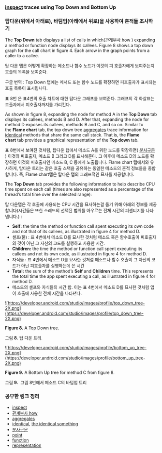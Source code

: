 [](https://developer.android.com/studio/profile/cpu-profiler?hl=en#top_down_bottom_up)

### [inspect](https://www.notion.so/inspect-1759ea798fa3479e95359c2ba87ec8e9) traces using Top Down and Bottom Up

### 탑다운(위에서 아래로), 바텀업(아래에서 위로)을 사용하여 흔적들 조사하기

The **Top Down** tab displays a list of calls in which([관계부사 how](https://www.notion.so/how-20116ce42ca44c67b288a4b1f69afd3f) ) expanding a method or function node displays its callees. Figure 8 shows a top down graph for the call chart in figure 4. Each arrow in the graph points from a caller to a callee.

탑 다운 탭은 어떻게 확장하는 메소드나 함수 노드가 이것의 피 호출자에게 보여주는지 호출의 목록을 보여준다.

구글 번역 : Top Down 탭에는 메서드 또는 함수 노드를 확장하면 피호출자가 표시되는 호출 목록이 표시됩니다.

표 8번 은 표4번의 호출 차트에 대한 탑다운 그래프를 보여준다. 그래프의 각 화살표는 호출자에서 피호출자까지를 가리킨다.

As shown in figure 8, expanding the node for method A in the **Top Down** tab displays its callees, methods B and D. After that, expanding the node for method D exposes its callees, methods B and C, and so on. Similar to the **Flame chart** tab, the top down tree [aggregates](https://www.notion.so/aggregates-29af279633f94737b1553753aa218483)  trace information for [identical](https://www.notion.so/identical-6f4085c12ec3407c8f348d85834977fd)  methods that share the same call stack. That is, the **Flame chart** tab provides a graphical representation of the **Top down** tab.

표 8번에서 보여진 것처럼, 탑다운 탭에서 메소드 A를 위한 노드를 확장하면( [분사구문](https://www.notion.so/43cb4456ca7144e28fa194322ceddec0) ) 이것의 피호출자, 메소드 B 그리고 D를 표시해준다. 그 이후에 메소드 D의 노드를 확장하면 이것의 피호출자인 메소드 B, C 등에게 노출됩니다. Flame chart 탭에서와 유사하게, 탑다운 트리는 같은 호출 스택을 공유하는 동일한 메소드의 흔적 정보들을 종합합니다. 즉, Flame chart탭은 탑다운 탭의 그래프적인 묘사를 제공합니다.

The **Top Down** tab provides the following information to help describe CPU time spent on each call (times are also represented as a percentage of the thread’s total time over the selected range):

탑 다운탭은 각 호출에 사용되는 CPU 시간을 묘사하는걸 돕기 위해 아래의 정보를 제공합니다(시간들은 또한  스레드의 선택된 범위를 아우르는 전체 시간의 퍼센티지를 나타냅니다.)  : 

- **Self:** the time the method or function call spent executing its own code and not that of its callees, as illustrated in figure 4 for method D.
- 셀프(물) : 표 4번에서 메소드 D를 묘사한 것처럼 메소드 혹은 함수호출이  피호출자의 것이 아닌 그 자신의 코드를 실행하고 사용한 시간.
- **Children:** the time the method or function call spent executing its callees and not its own code, as illustrated in figure 4 for method D.
- 자식들 : 표 4번에서 메소드 D를 묘사한 것처럼  메소드나 함수 호출이 그 자신의 코드가 아닌 피호출자를 실행하는데 쓴 시간
- **Total:** the sum of the method’s **Self** and **Children** time. This represents the total time the app spent executing a call, as illustrated in figure 4 for method D.
- 메소드의 셀프와 자식들의 시간 합. 이는 표 4번에서 메소드 D를 묘사한 것처럼 앱이 호출에 사용한 전체 시간을 나타낸다.

![https://developer.android.com/studio/images/profile/top_down_tree-2X.png](https://developer.android.com/studio/images/profile/top_down_tree-2X.png)

**Figure 8.** A Top Down tree.

그림 **8.** 탑 다운 트리.

![https://developer.android.com/studio/images/profile/bottom_up_tree-2X.png](https://developer.android.com/studio/images/profile/bottom_up_tree-2X.png)

**Figure 9.** A Bottom Up tree for method C from figure 8.

그림 **9.**  그림 8번에서 메소드 C의 바텀업 트리

### 공부한 링크 정리

- [inspect](https://www.notion.so/inspect-1759ea798fa3479e95359c2ba87ec8e9)
- [관계부사 how](https://www.notion.so/how-20116ce42ca44c67b288a4b1f69afd3f)
- [aggregates](https://www.notion.so/aggregates-29af279633f94737b1553753aa218483)
- [identical](https://www.notion.so/identical-6f4085c12ec3407c8f348d85834977fd), [the identical something](https://www.notion.so/the-identical-something-310702c1deb04a6d95d447578a88d033)
- [분사구문](https://www.notion.so/43cb4456ca7144e28fa194322ceddec0)
- [point](https://www.notion.so/point-2135ccf534234a7aacb63f6525bd2a1c)
- [function](https://www.notion.so/function-2f55513386b74bd7b9720e28b3446b13)
- [representation](https://www.notion.so/representation-8914ad158de54ff48eade636f27d451c)

